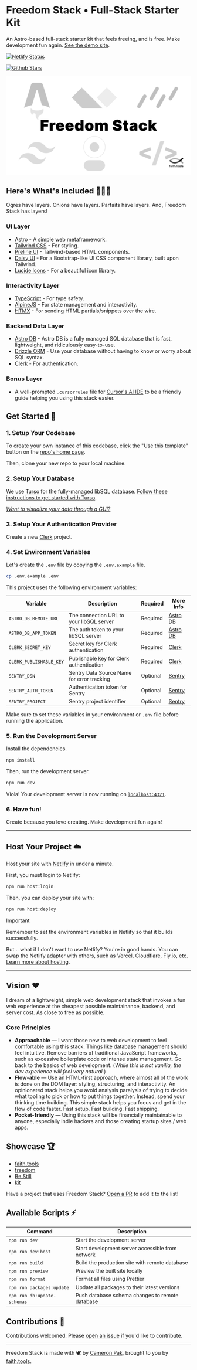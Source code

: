 # Freedom Stack • Full-Stack Starter Kit

An Astro-based full-stack starter kit that feels freeing, and is free. Make development fun again. [See the demo site](https://freedom.faith.tools).

[![Netlify Status](https://api.netlify.com/api/v1/badges/78803fc4-5d36-4efb-82cd-2daeb5684fb6/deploy-status)](https://app.netlify.com/sites/freedom-stack/deploys)

[![Github Stars](https://img.shields.io/github/stars/cameronapak/freedom-stack?style=flat-square)](https://github.com/cameronapak/freedom-stack/stargazers)

![freedom stack](public/og-image.png)

## Here's What's Included 🔋🔋🔋

Ogres have layers. Onions have layers. Parfaits have layers. And, Freedom Stack has layers!

### UI Layer

- [Astro](https://astro.build/) - A simple web metaframework.
- [Tailwind CSS](https://tailwindcss.com/) - For styling.
- [Preline UI](https://preline.co/) - Tailwind-based HTML components.
- [Daisy UI](https://daisyui.com/) - For a Bootstrap-like UI CSS component
  library, built upon Tailwind.
- [Lucide Icons](https://lucide.dev/) - For a beautiful icon library.

### Interactivity Layer

- [TypeScript](https://www.typescriptlang.org/) - For type safety.
- [AlpineJS](https://alpinejs.dev/) - For state management and interactivity.
- [HTMX](https://htmx.org/) - For sending HTML partials/snippets over the wire.

### Backend Data Layer

- [Astro DB](https://astro.build/db) - Astro DB is a fully managed SQL database
  that is fast, lightweight, and ridiculously easy-to-use.
- [Drizzle ORM](https://orm.drizzle.team/) - Use your database without having to know or worry about SQL syntax.
- [Clerk](https://clerk.com/) - For authentication.

### Bonus Layer

- A well-prompted `.cursorrules` file for [Cursor's AI IDE](https://cursor.com/) to be a friendly guide helping you using this stack easier.

## Get Started 🚀

### 1. Setup Your Codebase

To create your own instance of this codebase, click the "Use this template"
button on the [repo's home page](https://github.com/cameronapak/freedom-stack).

Then, clone your new repo to your local machine.

### 2. Setup Your Database

We use [Turso](https://turso.tech/) for the fully-managed libSQL database. [Follow these instructions to get started with Turso](https://docs.astro.build/en/guides/astro-db/#getting-started-with-turso).

_[Want to visualize your data through a GUI?](https://docs.turso.tech/local-development#connecting-a-gui)_

### 3. Setup Your Authentication Provider

Create a new [Clerk](https://clerk.com/) project.

### 4. Set Environment Variables

Let's create the `.env` file by copying the `.env.example` file.

```bash
cp .env.example .env
```

This project uses the following environment variables:

| Variable                | Description                                | Required | More Info                                                                                                 |
| ----------------------- | ------------------------------------------ | -------- | --------------------------------------------------------------------------------------------------------- |
| `ASTRO_DB_REMOTE_URL`   | The connection URL to your libSQL server   | Required | [Astro DB](https://docs.astro.build/en/guides/astro-db/)                                                  |
| `ASTRO_DB_APP_TOKEN`    | The auth token to your libSQL server       | Required | [Astro DB](https://docs.astro.build/en/guides/astro-db/)                                                  |
| `CLERK_SECRET_KEY`      | Secret key for Clerk authentication        | Required | [Clerk](https://clerk.com/docs/deployments/clerk-environment-variables#clerk-publishable-and-secret-keys) |
| `CLERK_PUBLISHABLE_KEY` | Publishable key for Clerk authentication   | Required | [Clerk](https://clerk.com/docs/deployments/clerk-environment-variables#clerk-publishable-and-secret-keys) |
| `SENTRY_DSN`            | Sentry Data Source Name for error tracking | Optional | [Sentry](https://docs.sentry.io/platforms/javascript/guides/astro/)                                       |
| `SENTRY_AUTH_TOKEN`     | Authentication token for Sentry            | Optional | [Sentry](https://docs.sentry.io/platforms/javascript/guides/astro/)                                       |
| `SENTRY_PROJECT`        | Sentry project identifier                  | Optional | [Sentry](https://docs.sentry.io/platforms/javascript/guides/astro/)                                       |

Make sure to set these variables in your environment or `.env` file before running the application.

### 5. Run the Development Server

Install the dependencies.

```bash
npm install
```

Then, run the development server.

```bash
npm run dev
```

Viola! Your development server is now running on [`localhost:4321`](http://localhost:4321).

### 6. Have fun!

Create because you love creating. Make development fun again!

---

## Host Your Project ☁️

Host your site with [Netlify](https://netlify.com) in under a minute.

First, you must login to Netlify:

```bash
npm run host:login
```

Then, you can deploy your site with:

```bash
npm run host:deploy
```

> [!IMPORTANT]
> Remember to set the environment variables in Netlify so that it builds successfully.

But... what if I don't want to use Netlify? You're in good hands. You can swap
the Netlify adapter with others, such as Vercel, Cloudflare, Fly.io, etc. [Learn more about hosting](https://docs.astro.build/en/guides/deploy/).

---

## Vision ❤️

I dream of a lightweight, simple web development stack that invokes a fun web
experience at the cheapest possible maintainance, backend, and server cost. As
close to free as possible.

### Core Principles

- **Approachable** — I want those new to web development to feel comfortable
  using this stack. Things like database management should feel intuitive.
  Remove barriers of traditional JavaScript frameworks, such as excessive
  boilerplate code or intense state management. Go back to the basics of web
  development. (_While this is not vanilla, the dev experience will feel very
  natural._)
- **Flow-able** — Use an HTML-first approach, where almost all of the work is
  done on the DOM layer: styling, structuring, and interactivity. An opinionated
  stack helps you avoid analysis paralysis of trying to decide what tooling to
  pick or how to put things together. Instead, spend your thinking time
  building. This simple stack helps you focus and get in the flow of code
  faster. Fast setup. Fast building. Fast shipping.
- **Pocket-friendly** — Using this stack will be financially maintainable to
  anyone, especially indie hackers and those creating startup sites / web apps.

## Showcase 🏆

- [faith.tools](https://faith.tools)
- [freedom](https://freedom.melos.church)
- [Be Still](https://ft-be-still.netlify.app)
- [kit](https://kit.faith.tools)

Have a project that uses Freedom Stack? [Open a PR](https://github.com/cameronapak/freedom-stack) to add it to the list!

## Available Scripts ⚡

| Command                     | Description                                      |
| --------------------------- | ------------------------------------------------ |
| `npm run dev`               | Start the development server                     |
| `npm run dev:host`          | Start development server accessible from network |
| `npm run build`             | Build the production site with remote database   |
| `npm run preview`           | Preview the built site locally                   |
| `npm run format`            | Format all files using Prettier                  |
| `npm run packages:update`   | Update all packages to their latest versions     |
| `npm run db:update-schemas` | Push database schema changes to remote database  |

## Contributions 🤝

Contributions welcomed. Please
[open an issue](https://github.com/cameronapak/astwoah-stack/issues) if you'd
like to contribute.

---

Freedom Stack is made with 🕊️ by [Cameron Pak](https://cameronpak.com), brought to you by [faith.tools](https://faith.tools).
